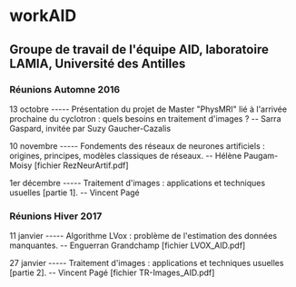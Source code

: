# workAID
## Groupe de travail de l'équipe AID, laboratoire LAMIA, Université des Antilles

### Réunions Automne 2016
13 octobre ----- Présentation du projet de Master "PhysMRI" lié à l'arrivée prochaine du cyclotron : quels besoins en traitement d'images ? -- Sarra Gaspard, invitée par Suzy Gaucher-Cazalis

10 novembre ----- Fondements des réseaux de neurones artificiels : origines, principes, modèles classiques de réseaux. -- Hélène Paugam-Moisy   [fichier RezNeurArtif.pdf]

1er décembre ----- Traitement d'images : applications et techniques usuelles [partie 1]. -- Vincent Pagé

### Réunions Hiver 2017

11 janvier ----- Algorithme LVox : problème de l'estimation des données manquantes. -- Enguerran Grandchamp    [fichier LVOX_AID.pdf]

27 janvier ----- Traitement d'images : applications et techniques usuelles [partie 2]. -- Vincent Pagé    [fichier TR-Images_AID.pdf]

